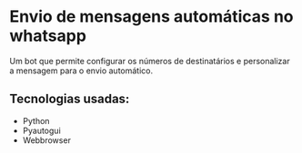 # Envio de mensagens automáticas no whatsapp 


Um bot que permite configurar os números de destinatários e personalizar a mensagem para o envio automático.

## Tecnologias usadas:

- Python
- Pyautogui
- Webbrowser
